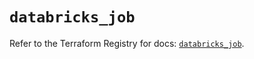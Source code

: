 # `databricks_job`

Refer to the Terraform Registry for docs: [`databricks_job`](https://registry.terraform.io/providers/databricks/databricks/1.34.0/docs/resources/job).
